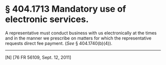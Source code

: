 # § 404.1713   Mandatory use of electronic services.

A representative must conduct business with us electronically at the times and in the manner we prescribe on matters for which the representative requests direct fee payment. (*See* § 404.1740(b)(4)).



---

[N] [76 FR 56109, Sept. 12, 2011]




